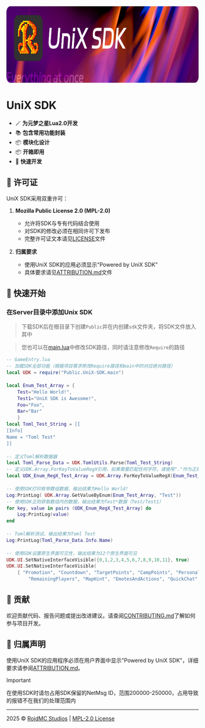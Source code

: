 <img src="./docs/imgs/banner.png" alt="Banner" height="200">

# UniX SDK

- 🪄 **为元梦之星Lua2.0开发**
- 📚 **包含常用功能封装**
- 📦 **模块化设计**
- 📦 **开箱即用**
- 🚀 **快速开发**

## 🚒 许可证

UniX SDK采用双重许可：

1. **Mozilla Public License 2.0 (MPL-2.0)**
   - 允许将SDK与专有代码结合使用
   - 对SDK的修改必须在相同许可下发布
   - 完整许可证文本请见[LICENSE](./LICENSE)文件

2. **归属要求**
   - 使用UniX SDK的应用必须显示"Powered by UniX SDK"
   - 具体要求请见[ATTRIBUTION.md](./docs/ATTRIBUTION.md)文件

## 🚀 快速开始

### 在Server目录中添加Unix SDK

> 下载SDK后在根目录下创建`Public`并在内创建`sdk`文件夹，将SDK文件放入其中

> 您也可以在[main.lua](./unix-sdk/main.lua)中修改SDK路径，同时请注意修改`Require`的路径

```lua
-- GameEntry.lua
-- 加载SDK全部功能（根据项目需求修改Require路径和main中的对应绝对路径）
local UDK = require("Public.UniX-SDK.main")

local Enum_Test_Array = {
    Test="Hello World!",
    Test1="UniX SDK is Awesome!",
    Foo="Foo",
    Bar="Bar"
    }
local Toml_Test_String = [[
[Info]
Name = "Toml Test"
]]

-- 定义Toml解析数据器
local Toml_Parse_Data = UDK.TomlUtils.Parse(Toml_Test_String)
-- 定义UDK.Array.ForKeyToValueRegX引用，如果需要匹配任何字符，请使用"."作为正则表达式
local UDK_Enum_RegX_Test_Array = UDK.Array.ForKeyToValueRegX(Enum_Test_Array, "Test")

-- 使用SDK打印枚举数组数据，输出结果为Hello World!
Log:PrintLog( UDK.Array.GetValueByEnum(Enum_Test_Array, "Test"))
-- 使用SDK正则获取数组内的数据，输出结果为Test*数据（Test/Test1）
for key, value in pairs (UDK_Enum_RegX_Test_Array) do
    Log:PrintLog(value)
end

-- Toml解析测试，输出结果为Toml Test
Log:PrintLog(Toml_Parse_Data.Info.Name)

-- 使用SDK设置原生界面可见性，输出结果为12个原生界面可见
UDK.UI.SetNativeInterfaceVisible({0,1,2,3,4,5,6,7,8,9,10,11}, true)
UDK.UI.SetNativeInterfaceVisible(
    { "Promotion", "Countdown", "TargetPoints", "CampPoints", "PersonalPoints", "Leaderboard", "HealthBar", "Settings",
        "RemainingPlayers", "MapHint", "EmotesAndActions", "QuickChat" }, true)
```

<!--
## 📦 模块

- [x] [UDK.Math](./utils/udk_math.lua)
- [x] [UDK.Array](./utils/udk_array.lua)
- [ ] [UDK.Animation](./ui/udk_animation.lua)
- [x] [UDK.Player](./utils/udk_player.lua)
- [x] [UDK.Storage](./utils/udk_storage.lua)
- [ ] [UDK.Logger](./utils/udk_logger.lua)
- [x] [UDK.UI](./ui/udk_ui.lua)
- [x] [UDK.Sound](./sound/udk_sound.lua)
- [x] [UDK.Libs.Toml](./utils/udk_toml.lua)
-->

## 🤝 贡献

欢迎贡献代码、报告问题或提出改进建议。请查阅[CONTRIBUTING.md](./docs/CONTRIBUTING.md)了解如何参与项目开发。

## 📄 归属声明

使用UniX SDK的应用程序必须在用户界面中显示"Powered by UniX SDK"，详细要求请参阅[ATTRIBUTION.md](./docs/ATTRIBUTION.md)。

> [!IMPORTANT]
> 在使用SDK时请勿占用SDK保留的NetMsg ID，范围200000-250000，占用导致的报错不在我们的处理范围内

---

2025 © [RoidMC Studios](https://www.roidmc.com) | [MPL-2.0 License](./LICENSE)